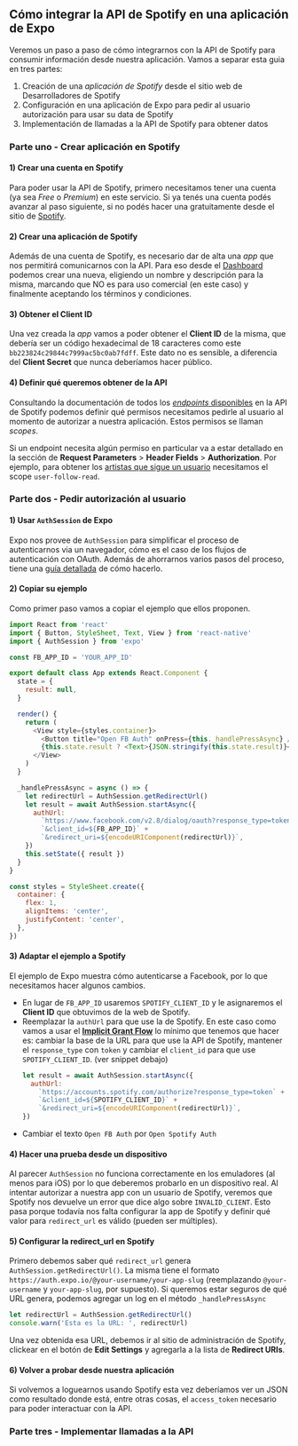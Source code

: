 ## Cómo integrar la API de Spotify en una aplicación de Expo

Veremos un paso a paso de cómo integrarnos con la API de Spotify para consumir información desde nuestra aplicación. Vamos a separar esta guia en tres partes:

1. Creación de una _aplicación de Spotify_ desde el sitio web de Desarrolladores de Spotify
2. Configuración en una aplicación de Expo para pedir al usuario autorización para usar su data de Spotify
3. Implementación de llamadas a la API de Spotify para obtener datos

### Parte uno - Crear aplicación en Spotify

#### 1) Crear una cuenta en Spotify

Para poder usar la API de Spotify, primero necesitamos tener una cuenta (ya sea _Free_ o _Premium_) en este servicio. Si ya tenés una cuenta podés avanzar al paso siguiente, si no podés hacer una gratuitamente desde el sitio de [Spotify](https://www.spotify.com).

#### 2) Crear una aplicación de Spotify

Además de una cuenta de Spotify, es necesario dar de alta una _app_ que nos permitirá comunicarnos con la API.
Para eso desde el [Dashboard](https://developer.spotify.com/dashboard/applications) podemos crear una nueva, eligiendo un nombre y descripción para la misma, marcando que NO es para uso comercial (en este caso) y finalmente aceptando los términos y condiciones.

#### 3) Obtener el Client ID

Una vez creada la _app_ vamos a poder obtener el **Client ID** de la misma, que debería ser un código hexadecimal de 18 caracteres como este `bb223824c29844c7999ac5bc0ab7fdff`. Este dato no es sensible, a diferencia del **Client Secret** que nunca deberíamos hacer público.

#### 4) Definir qué queremos obtener de la API

Consultando la documentación de todos los [_endpoints_ disponibles](https://developer.spotify.com/documentation/web-api/reference/) en la API de Spotify podemos definir qué permisos necesitamos pedirle al usuario al momento de autorizar a nuestra aplicación. Estos permisos se llaman _scopes_.

Si un endpoint necesita algún permiso en particular va a estar detallado en la sección de **Request Parameters** > **Header Fields** > **Authorization**. Por ejemplo, para obtener los [artistas que sigue un usuario](https://developer.spotify.com/documentation/web-api/reference/follow/get-followed/) necesitamos el scope `user-follow-read`.

### Parte dos - Pedir autorización al usuario

#### 1) Usar `AuthSession` de Expo

Expo nos provee de `AuthSession` para simplificar el proceso de autenticarnos via un navegador, cómo es el caso de los flujos de autenticación con OAuth. Además de ahorrarnos varios pasos del proceso, tiene una [guía detallada](https://docs.expo.io/versions/latest/sdk/auth-session) de cómo hacerlo.

#### 2) Copiar su ejemplo

Como primer paso vamos a copiar el ejemplo que ellos proponen.

```js
import React from 'react'
import { Button, StyleSheet, Text, View } from 'react-native'
import { AuthSession } from 'expo'

const FB_APP_ID = 'YOUR_APP_ID'

export default class App extends React.Component {
  state = {
    result: null,
  }

  render() {
    return (
      <View style={styles.container}>
        <Button title="Open FB Auth" onPress={this._handlePressAsync} />
        {this.state.result ? <Text>{JSON.stringify(this.state.result)}</Text> : null}
      </View>
    )
  }

  _handlePressAsync = async () => {
    let redirectUrl = AuthSession.getRedirectUrl()
    let result = await AuthSession.startAsync({
      authUrl:
        `https://www.facebook.com/v2.8/dialog/oauth?response_type=token` +
        `&client_id=${FB_APP_ID}` +
        `&redirect_uri=${encodeURIComponent(redirectUrl)}`,
    })
    this.setState({ result })
  }
}

const styles = StyleSheet.create({
  container: {
    flex: 1,
    alignItems: 'center',
    justifyContent: 'center',
  },
})
```

#### 3) Adaptar el ejemplo a Spotify

El ejemplo de Expo muestra cómo autenticarse a Facebook, por lo que necesitamos hacer algunos cambios.

- En lugar de `FB_APP_ID` usaremos `SPOTIFY_CLIENT_ID` y le asignaremos el **Client ID** que obtuvimos de la web de Spotify.
- Reemplazar la `authUrl` para que use la de Spotify. En este caso como vamos a usar el [**Implicit Grant Flow**](https://developer.spotify.com/documentation/general/guides/authorization-guide/#implicit-grant-flow) lo mínimo que tenemos que hacer es: cambiar la base de la URL para que use la API de Spotify, mantener el `response_type` con `token` y cambiar el `client_id` para que use `SPOTIFY_CLIENT_ID`. (ver snippet debajo)
  ```js
  let result = await AuthSession.startAsync({
    authUrl:
      `https://accounts.spotify.com/authorize?response_type=token` +
      `&client_id=${SPOTIFY_CLIENT_ID}` +
      `&redirect_uri=${encodeURIComponent(redirectUrl)}`,
  })
  ```
- Cambiar el texto `Open FB Auth` por `Open Spotify Auth`

#### 4) Hacer una prueba desde un dispositivo

Al parecer `AuthSession` no funciona correctamente en los emuladores (al menos para iOS) por lo que deberemos probarlo en un dispositivo real.
Al intentar autorizar a nuestra app con un usuario de Spotify, veremos que Spotify nos devuelve un error que dice algo sobre `INVALID_CLIENT`.
Esto pasa porque todavía nos falta configurar la app de Spotify y definir qué valor para `redirect_url` es válido (pueden ser múltiples).

#### 5) Configurar la redirect_url en Spotify

Primero debemos saber qué `redirect_url` genera `AuthSession.getRedirectUrl()`. La misma tiene el formato `https://auth.expo.io/@your-username/your-app-slug` (reemplazando `@your-username` y `your-app-slug`, por supuesto).
Si queremos estar seguros de qué URL genera, podemos agregar un log en el método `_handlePressAsync`

```js
let redirectUrl = AuthSession.getRedirectUrl()
console.warn('Esta es la URL: ', redirectUrl)
```

Una vez obtenida esa URL, debemos ir al sitio de administración de Spotify, clickear en el botón de **Edit Settings** y agregarla a la lista de **Redirect URIs**.

#### 6) Volver a probar desde nuestra aplicación

Si volvemos a loguearnos usando Spotify esta vez deberíamos ver un JSON como resultado donde está, entre otras cosas, el `access_token` necesario para poder interactuar con la API.

### Parte tres - Implementar llamadas a la API
